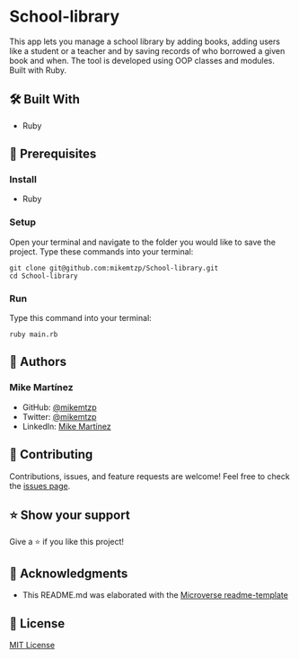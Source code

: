 # School-library
This app lets you manage a school library by adding books, adding users like a student or a teacher and by saving records of who borrowed a given book and when. The tool is developed using OOP classes and modules. Built with Ruby.

## 🛠️ Built With

- Ruby

## 🧮 Prerequisites

### Install
- Ruby

### Setup

Open your terminal and navigate to the folder you would like to save the project.
Type these commands into your terminal:

```
git clone git@github.com:mikemtzp/School-library.git
cd School-library
```

### Run

Type this command into your terminal:
```
ruby main.rb
```

## 👤 Authors

### Mike Martínez

- GitHub: [@mikemtzp](https://github.com/mikemtzp)
- Twitter: [@mikemtzp](https://twitter.com/mikemtzp)
- LinkedIn: [Mike Martínez](https://www.linkedin.com/in/mike-mart%C3%ADnez/)

## 🤝 Contributing

Contributions, issues, and feature requests are welcome!
Feel free to check the [issues page](https://github.com/mikemtzp/School-library/issues).

## ⭐️ Show your support

Give a ⭐️ if you like this project!

## 🥇 Acknowledgments

- This README.md was elaborated with the [Microverse readme-template](https://github.com/microverseinc/readme-template)

## 📝 License

[MIT License](https://github.com/mikemtzp/School-library/blob/dev/LICENSE)
